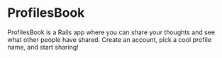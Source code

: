 # ProfilesBook

ProfilesBook is a Rails app where you can share your thoughts and see what other people have shared. Create an account, pick a cool profile name, and start sharing!

